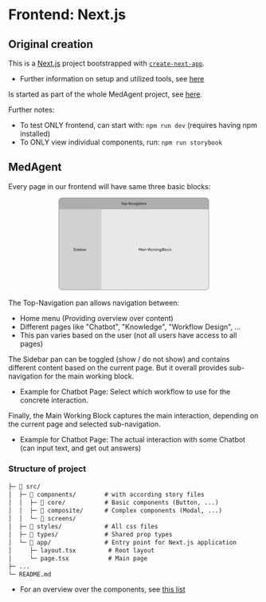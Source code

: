 # Frontend: Next.js

## Original creation
This is a [Next.js](https://nextjs.org) project bootstrapped with [`create-next-app`](https://nextjs.org/docs/app/api-reference/cli/create-next-app).
- Further information on setup and utilized tools, see [here](docs/SetupGuide.md)

Is started as part of the whole MedAgent project, see [here](../README.md#installation).

Further notes:
- To test ONLY frontend, can start with: `npm run dev` (requires having npm installed)
- To ONLY view individual components, run: `npm run storybook`

## MedAgent
Every page in our frontend will have same three basic blocks:

<!--suppress CheckImageSize -->
<center><img src="assets/visualization_frontend/frontend_blocks.png" width="60%" alt="basic blocks"></center>

The Top-Navigation pan allows navigation between:
- Home menu (Providing overview over content)
- Different pages like "Chatbot", "Knowledge", "Workflow Design", ...
- This pan varies based on the user (not all users have access to all pages)

The Sidebar pan can be toggled (show / do not show) and contains different content based on the current page. But it overall provides sub-navigation for the main working block.
- Example for Chatbot Page: Select which workflow to use for the concrete interaction.

Finally, the Main Working Block captures the main interaction, depending on the current page and selected sub-navigation.
- Example for Chatbot Page: The actual interaction with some Chatbot (can input text, and get out answers)

### Structure of project
```
├─ 📁 src/
│  ├─ 📁 components/        # with according story files
│  │  ├─ 📁 core/           # Basic components (Button, ...)
│  │  ├─ 📁 composite/      # Complex components (Modal, ...)
│  │  └─ 📁 screens/        
│  ├─ 📁 styles/            # All css files
│  ├─ 📁 types/             # Shared prop types
│  └─ 📁 app/               # Entry point for Next.js application
│     ├─ layout.tsx         # Root layout
│     └─ page.tsx           # Main page
├─ ...
└─ README.md        
```
- For an overview over the components, see [this list](docs/ComponentOverview.md)

